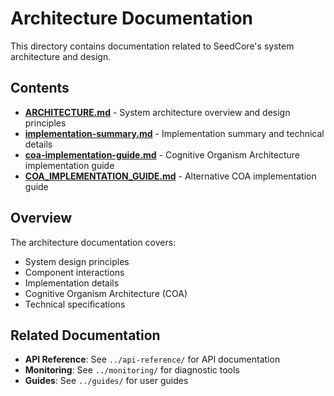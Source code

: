 # Architecture Documentation

This directory contains documentation related to SeedCore's system architecture and design.

## Contents

- **[ARCHITECTURE.md](ARCHITECTURE.md)** - System architecture overview and design principles
- **[implementation-summary.md](implementation-summary.md)** - Implementation summary and technical details
- **[coa-implementation-guide.md](coa-implementation-guide.md)** - Cognitive Organism Architecture implementation guide
- **[COA_IMPLEMENTATION_GUIDE.md](COA_IMPLEMENTATION_GUIDE.md)** - Alternative COA implementation guide

## Overview

The architecture documentation covers:
- System design principles
- Component interactions
- Implementation details
- Cognitive Organism Architecture (COA)
- Technical specifications

## Related Documentation

- **API Reference**: See `../api-reference/` for API documentation
- **Monitoring**: See `../monitoring/` for diagnostic tools
- **Guides**: See `../guides/` for user guides 